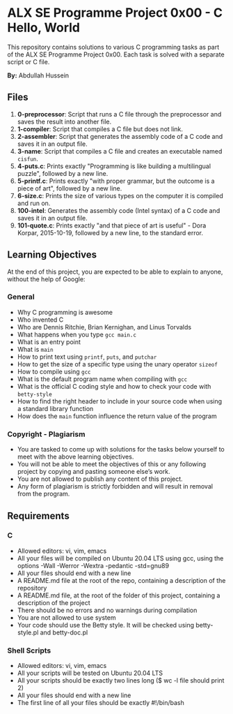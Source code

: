 # ALX SE Programme Project 0x00 - C Hello, World

This repository contains solutions to various C programming tasks as part of the ALX SE Programme Project 0x00. Each task is solved with a separate script or C file.

**By:** Abdullah Hussein

## Files

1. **0-preprocessor**: Script that runs a C file through the preprocessor and saves the result into another file.
2. **1-compiler**: Script that compiles a C file but does not link.
3. **2-assembler**: Script that generates the assembly code of a C code and saves it in an output file.
4. **3-name**: Script that compiles a C file and creates an executable named `cisfun`.
5. **4-puts.c**: Prints exactly "Programming is like building a multilingual puzzle", followed by a new line.
6. **5-printf.c**: Prints exactly "with proper grammar, but the outcome is a piece of art", followed by a new line.
7. **6-size.c**: Prints the size of various types on the computer it is compiled and run on.
8. **100-intel**: Generates the assembly code (Intel syntax) of a C code and saves it in an output file.
9. **101-quote.c**: Prints exactly "and that piece of art is useful" - Dora Korpar, 2015-10-19, followed by a new line, to the standard error.

## Learning Objectives

At the end of this project, you are expected to be able to explain to anyone, without the help of Google:

### General

- Why C programming is awesome
- Who invented C
- Who are Dennis Ritchie, Brian Kernighan, and Linus Torvalds
- What happens when you type `gcc main.c`
- What is an entry point
- What is `main`
- How to print text using `printf`, `puts`, and `putchar`
- How to get the size of a specific type using the unary operator `sizeof`
- How to compile using `gcc`
- What is the default program name when compiling with `gcc`
- What is the official C coding style and how to check your code with `betty-style`
- How to find the right header to include in your source code when using a standard library function
- How does the `main` function influence the return value of the program

### Copyright - Plagiarism

- You are tasked to come up with solutions for the tasks below yourself to meet with the above learning objectives.
- You will not be able to meet the objectives of this or any following project by copying and pasting someone else’s work.
- You are not allowed to publish any content of this project.
- Any form of plagiarism is strictly forbidden and will result in removal from the program.

## Requirements

### C

- Allowed editors: vi, vim, emacs
- All your files will be compiled on Ubuntu 20.04 LTS using gcc, using the options -Wall -Werror -Wextra -pedantic -std=gnu89
- All your files should end with a new line
- A README.md file at the root of the repo, containing a description of the repository
- A README.md file, at the root of the folder of this project, containing a description of the project
- There should be no errors and no warnings during compilation
- You are not allowed to use system
- Your code should use the Betty style. It will be checked using betty-style.pl and betty-doc.pl

### Shell Scripts

- Allowed editors: vi, vim, emacs
- All your scripts will be tested on Ubuntu 20.04 LTS
- All your scripts should be exactly two lines long ($ wc -l file should print 2)
- All your files should end with a new line
- The first line of all your files should be exactly #!/bin/bash
